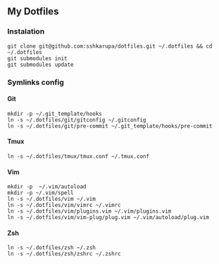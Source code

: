## My Dotfiles

### Instalation

```
git clone git@github.com:sshkarupa/dotfiles.git ~/.dotfiles && cd ~/.dotfiles
git submodules init
git submodules update
```

### Symlinks config

#### Git

```
mkdir -p ~/.git_template/hooks
ln -s ~/.dotfiles/git/gitconfig ~/.gitconfig
ln -s ~/.dotfiles/git/pre-commit ~/.git_template/hooks/pre-commit
```

#### Tmux

```
ln -s ~/.dotfiles/tmux/tmux.conf ~/.tmux.conf
```

#### Vim

```
mkdir -p  ~/.vim/autoload
mkdir -p ~/.vim/spell
ln -s ~/.dotfiles/vim ~/.vim
ln -s ~/.dotfiles/vim/vimrc ~/.vimrc
ln -s ~/.dotfiles/vim/plugins.vim ~/.vim/plugins.vim
ln -s ~/.dotfiles/vim/vim-plug/plug.vim ~/.vim/autoload/plug.vim
```

#### Zsh

```
ln -s ~/.dotfiles/zsh ~/.zsh
ln -s ~/.dotfiles/zsh/zshrc ~/.zshrc
```
